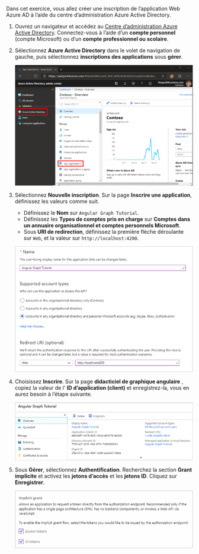 <!-- markdownlint-disable MD002 MD041 -->

Dans cet exercice, vous allez créer une inscription de l’application Web Azure AD à l’aide du centre d’administration Azure Active Directory.

1. Ouvrez un navigateur et accédez au [Centre d’administration Azure Active Directory](https://aad.portal.azure.com). Connectez-vous à l’aide d’un **compte personnel** (compte Microsoft) ou d’un **compte professionnel ou scolaire**.

1. Sélectionnez **Azure Active Directory** dans le volet de navigation de gauche, puis sélectionnez **inscriptions des applications** sous **gérer**.

    ![Capture d’écran des inscriptions d’application ](./images/aad-portal-app-registrations.png)

1. Sélectionnez **Nouvelle inscription**. Sur la page **Inscrire une application**, définissez les valeurs comme suit.

    - Définissez le **Nom** sur `Angular Graph Tutorial`.
    - Définissez les **Types de comptes pris en charge** sur **Comptes dans un annuaire organisationnel et comptes personnels Microsoft**.
    - Sous **URI de redirection**, définissez la première flèche déroulante sur `Web`, et la valeur sur `http://localhost:4200`.

    ![Capture d’écran de la page inscrire une application](./images/aad-register-an-app.png)

1. Choisissez **Inscrire**. Sur la page **didacticiel de graphique angulaire** , copiez la valeur de l' **ID d’application (client)** et enregistrez-la, vous en aurez besoin à l’étape suivante.

    ![Capture d’écran de l’ID d’application de la nouvelle inscription de l’application](./images/aad-application-id.png)

1. Sous **Gérer**, sélectionnez **Authentification**. Recherchez la section **Grant implicite** et activez les **jetons d’accès** et les **jetons ID**. Cliquez sur **Enregistrer**.

    ![Capture d’écran de la section Grant implicite](./images/aad-implicit-grant.png)

